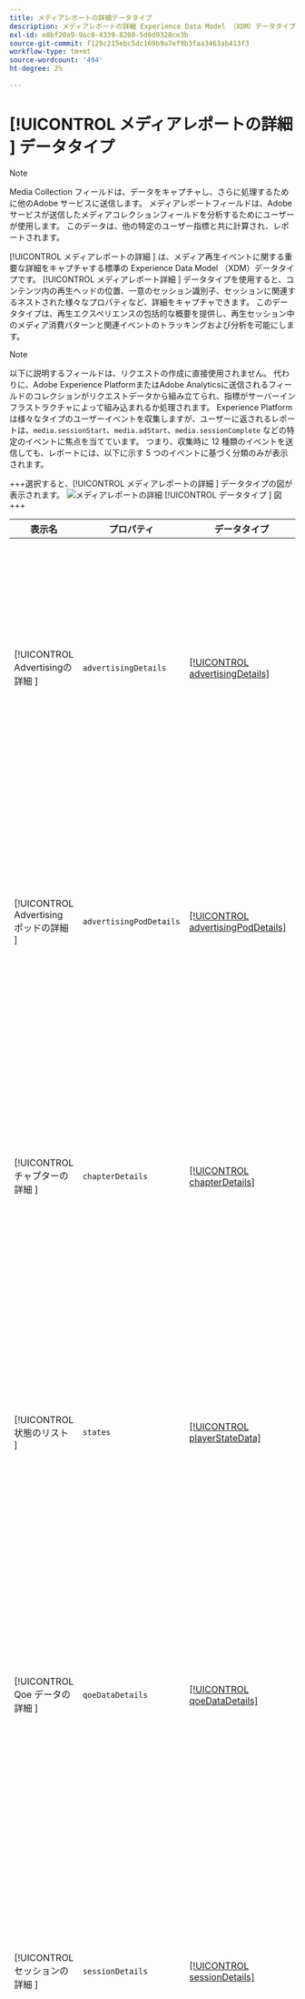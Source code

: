 ```yaml
---
title: メディアレポートの詳細データタイプ
description: メディアレポートの詳細 Experience Data Model （XDM）データタイプについて説明します。
exl-id: e8bf20a9-9ac0-4339-8200-5d6d9328ce3b
source-git-commit: f129c215ebc5dc169b9a7ef9b3faa3463ab413f3
workflow-type: tm+mt
source-wordcount: '494'
ht-degree: 2%

---
```


# [!UICONTROL  メディアレポートの詳細 ] データタイプ

>[!NOTE]
>
>Media Collection フィールドは、データをキャプチャし、さらに処理するために他のAdobe サービスに送信します。 メディアレポートフィールドは、Adobe サービスが送信したメディアコレクションフィールドを分析するためにユーザーが使用します。 このデータは、他の特定のユーザー指標と共に計算され、レポートされます。

[!UICONTROL  メディアレポートの詳細 ] は、メディア再生イベントに関する重要な詳細をキャプチャする標準の Experience Data Model （XDM）データタイプです。 [!UICONTROL  メディアレポート詳細 ] データタイプを使用すると、コンテンツ内の再生ヘッドの位置、一意のセッション識別子、セッションに関連するネストされた様々なプロパティなど、詳細をキャプチャできます。 このデータタイプは、再生エクスペリエンスの包括的な概要を提供し、再生セッション中のメディア消費パターンと関連イベントのトラッキングおよび分析を可能にします。

>[!NOTE]
>
>以下に説明するフィールドは、リクエストの作成に直接使用されません。 代わりに、Adobe Experience PlatformまたはAdobe Analyticsに送信されるフィールドのコレクションがリクエストデータから組み立てられ、指標がサーバーインフラストラクチャによって組み込まれるか処理されます。 Experience Platformは様々なタイプのユーザーイベントを収集しますが、ユーザーに返されるレポートは、`media.sessionStart`、`media.adStart`、`media.sessionComplete` などの特定のイベントに焦点を当てています。 つまり、収集時に 12 種類のイベントを送信しても、レポートには、以下に示す 5 つのイベントに基づく分類のみが表示されます。

+++選択すると、[!UICONTROL  メディアレポートの詳細 ] データタイプの図が表示されます。
![ メディアレポートの詳細 [!UICONTROL  データタイプ ] 図 ](../images/data-types/media-reporting-details.png)
+++

| 表示名 | プロパティ | データタイプ | 説明 |
| --------------------- | --------------- | --------- | ----------- |
| [!UICONTROL Advertisingの詳細 ] | `advertisingDetails` | [[!UICONTROL advertisingDetails]](./advertising-details-reporting.md) | Advertisingの詳細は、エクスペリエンスイベント中の広告アクティビティに関連する特定の情報を参照します。 これには、広告メタデータ、ターゲティングの詳細およびパフォーマンス指標が含まれます。 |
| [!UICONTROL Advertising ポッドの詳細 ] | `advertisingPodDetails` | [[!UICONTROL advertisingPodDetails]](./advertising-pod-details-reporting.md) | Advertising ポッドの詳細には、エクスペリエンスイベント内の広告ポッドに関する情報が含まれます。 広告シーケンス、コンテンツおよびエンゲージメント指標に関するインサイトを提供します。 |
| [!UICONTROL  チャプターの詳細 ] | `chapterDetails` | [[!UICONTROL chapterDetails]](./chapter-details-reporting.md) | チャプター詳細は、コンテンツのチャプターまたはセグメント化された部分に関連するデータをキャプチャします。 チャプターマーカー、タイムラインおよび関連するメタデータに関する情報が提供されます。 |
| [!UICONTROL  状態のリスト ] | `states` | [[!UICONTROL playerStateData]](./player-state-data-reporting.md) | States プロパティは、エクスペリエンスイベント全体の様々な状態をキャプチャする配列です。 このプロパティは、再生、ユーザー操作またはコンテンツの変更に関する順次データを提供します。 |
| [!UICONTROL Qoe データの詳細 ] | `qoeDataDetails` | [[!UICONTROL qoeDataDetails]](./qoe-data-details-reporting.md) | QoE （エクスペリエンス品質）データの詳細は、パフォーマンス関連の指標とユーザーエクスペリエンスのデータを取り込みます。 品質、応答性、ユーザーとのインタラクションに関するインサイトを提供します。 |
| [!UICONTROL  セッションの詳細 ] | `sessionDetails` | [[!UICONTROL sessionDetails]](./session-details-reporting.md) | セッションの詳細には、エクスペリエンスイベントに関連する包括的な情報が含まれ、再生セッションに関連するユーザーインタラクション、期間およびコンテキストデータに関するインサイトが提供されます。 |
| [!UICONTROL  カスタムメタデータ ] | `customMetadata` | [[!UICONTROL customMetadataDetails]](./custom-metadata-details-reporting.md) | カスタムメタデータには、エクスペリエンスイベントに関連付けられたユーザー定義または追加のメタデータが含まれます。 このメタデータを使用すると、パーソナライズされたデータや特定のデータをイベントコンテキストに含めることができます。 |
| [!UICONTROL  再生ヘッド ] | `playhead` | 整数 | 再生ヘッドは、メディアコンテンツ内の現在の再生位置を表します。 ライブコンテンツの場合は、その日の現在の時間（0 &lt; =再生ヘッド &lt; 86400）を示します。 録画されたコンテンツの場合は、コンテンツのデュレーションの現在の秒数（0 &lt; =再生ヘッド &lt; コンテンツの長さ）が反映されます。 |

{style="table-layout:auto"}

